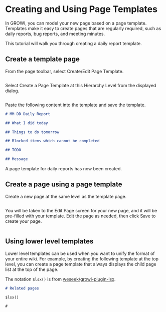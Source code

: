 # Creating and Using Page Templates

In GROWI, you can model your new page based on a page template.
Templates make it easy to create pages that are regularly required, such as daily reports, bug reports, and meeting minutes.

This tutorial will walk you through creating a daily report template.

## Create a template page

From the page toolbar, select Create/Edit Page Template.

<img :src="$withBase('/assets/images/template_02.png')" alt="">

Select Create a Page Template at this Hierarchy Level from the displayed dialog.

<img :src="$withBase('/assets/images/template_01.png')" alt="">

Paste the following content into the template and save the template.

```markdown
# MM DD Daily Report

## What I did today

## Things to do tomorrow

## Blocked items which cannot be completed

## TODO

## Message
```

A page template for daily reports has now been created.

## Create a page using a page template

Create a new page at the same level as the template page.

[//]: <> (TODO: 下のイメージは「〜にテンプレートページを作成」フィールドが入ってない。表れると使いやすい？)
<img :src="$withBase('/assets/images/template_03.png')" alt="">

You will be taken to the Edit Page screen for your new page, and it will be pre-filled with your template.
Edit the page as needed, then click Save to create your page.

<img :src="$withBase('/assets/images/template_04.png')" alt="">

## Using lower level templates

Lower level templates can be used when you want to unify the format of your entire wiki.
For example, by creating the following template at the top level, you can create a page template that always displays the child page list at the top of the page.

The notation `$lsx()` is from [weseek/growi-plugin-lsx](https://github.com/weseek/growi-plugin-lsx).

```markdown
# Related pages

$lsx()

#
```
